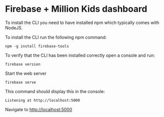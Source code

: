 # Firebase + Million Kids dashboard

To install the CLI you need to have installed npm which typically comes with NodeJS.

To install the CLI run the following npm command:

`npm -g install firebase-tools`

To verify that the CLI has been installed correctly open a console and run:

`firebase version`

Start the web server

`firebase serve`

This command should display this in the console:

`Listening at http://localhost:5000`

Navigate to [http://localhost:5000]()
